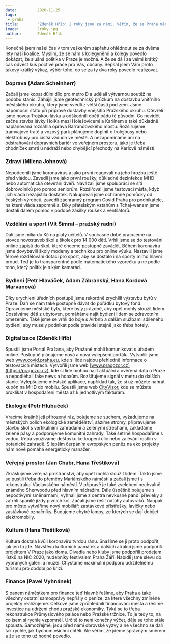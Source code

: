 ```yaml
---
date:         2020-11-25
tags:         
 - praha
title:        "Zdeněk Hřib: 2 roky jsou za námi. Věřím, že se Praha mění k lepšímu"
image: 	      2roky.jpg
author:       Zdeněk Hřib
---
```


Konečně jsem našel čas v tom veškerém zápřahu ohlédnout se za dvěma lety naší koalice. Myslím, že se nám s kolegyněmi a kolegy povedlo dokázat, že slušná politika v Praze je možná. A že se dá i za velmi krátký čas odvést kus poctivé práce pro Vás, občany. Sepsal jsem Vám proto takový krátký výkaz, výběr toho, co se za ty dva roky povedlo realizovat.

### Doprava (Adam Scheinherr)

Začali jsme kopat důlní dílo pro metro D a udělali výtvarnou soutěž na podobu stanic. Zahájili jsme geotechnický průzkum na dostavbu vnitřního městského okruhu, který jsme svedli z větší části pod zem. Jsme nápomocní státu při přípravě dostavby vnějšího Pražského okruhu. Otevřeli jsme novou Trojskou lávku a odškodnili oběti pádu té původní. Co nevidět začne stavba lávky HolKa mezi Holešovicemi a Karlínem a také důkladně naplánovaná rozsáhlá oprava Barrandovského mostu. Rozšiřujeme tramvajové tratě a vozový park plánujeme doplnit o trolejbusy nebo elektrobusy pro čistší vzduch ve městě.  A nezapomínáme ani na odstraňování dopravních bariér ve veřejném prostoru, jako je třeba chodníček smrti u nádraží nebo chybějící přechody na Karlově náměstí.

### Zdraví (Milena Johnová)

Nepodcenili jsme koronavirus a jako první reagovali na jeho hrozbu ještě před vládou. Zavedli jsme jako první roušky, důkladné dezinfekce MHD nebo automatická otevírání dveří. Navázali jsme spolupráci se sítí dobrovolníků pro pomoc seniorům. Rozšiřovali jsme testovací místa, když jich vláda nezajistila dostatek. Nakupovali jsme ochranné pomůcky od českých výrobců, zavedli záchranný program Covid Praha pro podnikatele, na které vláda zapomněla. Díky přátelským vztahům s Tchaj-wanem jsme dostali darem pomoc v podobě zásilky roušek a ventilátorů.

### Vzdělání a sport (Vít Šimral – pražský radní)

Dali jsme miliardu Kč na platy učitelů. V současné době pracujeme na stovce novostaveb škol a školek pro 14 000 dětí. Vrhli jsme se do testování online zápisů do škol, které chceme postupně zavádět. Během koronaviru jsme dovybavili školy modemy a technikou pro online výuku. Nastavili jsme férové rozdělování dotací pro sport, aby se dostalo i na sporty mimo hlavní proud. Teď je to transparentně podle matematického vzorečku a ne podle toho, který politik je s kým kamarád.

### Bydlení (Petr Hlaváček, Adam Zábranský, Hana Kordová Marvanová)

Díky urychlení úředních postupů jsme rekordně zrychlili výstavbu bytů v Praze. Daří se nám také postupně dávat do pořádku bytový fond. Opravujeme městské byty, které byly prázdné, aby opět mohly sloužit lidem. Dostáváme děti z ubytoven, pomáháme najít bydlení lidem se zdravotním omezením. Také jsme se vrhli do boje s Airbnb a dalším službami sdíleného bydlení, aby musely podnikat podle pravidel stejně jako třeba hotely.

### Digitalizace (Zdeněk Hřib)

Spustili jsme Portál Pražana, aby Pražané mohli komunikovat s úřadem online. Postupně plánujeme nová a nová vylepšení portálu. Vytvořili jsme web www.covid.praha.eu, kde si lidé najdou přehledně informace o testovacích místech. Vytvořili jsme web [www.pragozor.cz](https://pragozor.cz), kde si lidé mohou najít aktuální a ověřená data o Praze a nepodléhali fake news a hoaxům. Rozšiřujeme signál v metru do dalších stanic. Vylepšujeme městské aplikace, například tak, že si už můžete nahrát kupón na MHD do mobilu. Spustili jsme web [CityVizor](https://cityvizor.praha.eu/), kde se můžete proklikat v hospodaření města až k jednotlivým fakturám.

### Ekologie (Petr Hlubuček)

Vracíme krajině její přirozený ráz, bojujeme se suchem, vyžadujeme na městských polích ekologické zemědělství, sázíme stromy, připravujeme stavbu škol s vertikálními zahradami a zelenými střechami, zakládáme zelené pásy a podporujeme komunitní zahrady. Také šetrně hospodaříme s vodou, třeba využíváme dešťovku ke kropení ulic nebo zalévání rostlin v botanické zahradě. S lepším čerpáním evropských peněz na eko projekty nám nově pomáhá energetický manažer.

### Veřejný prostor (Jan Chabr, Hana Třeštíková)

Zkrášlujeme veřejná prostranství, aby opět mohla sloužit lidem. Takto jsme se pustili třeba do přeměny Mariánského náměstí a začali jsme i s rekonstrukcí Václavského náměstí. V přípravě je také zvelebení nechvalně známého Sherwoodu před hlavním nádražím. Dále úspěšně bojujeme s nepoctivými směnárnami, vyhnali jsme z centra nevkusné pandí převleky a zatrhli spanilé jízdy pivních kol. Začali jsme řešit odtahy autovraků. Naopak pro město vytváříme nový mobiliář: zastávkové přístřešky, lavičky nebo zastávkové označníky. Budujeme chytré lampy, ze kterých se dají dobíjet elektromobily.

### Kultura (Hana Třeštíková)

Kultura dostala kvůli koronaviru tvrdou ránu. Snažíme se ji proto podpořit, jak jen to jde. Návštěvu kulturních památek a dalších atrakcí jsme podpořili projektem V Praze jako doma. Divadla nebo kluby jsme podpořili prodejem lístků na NIC 2020, hudebníky festivalem Praha Září. Nabídli jsme slevu do vybraných galerií a muzeí. Chystáme maximální podporu udržitelnému turismu pro období po krizi.

### Finance (Pavel Vyhnánek)

S panem náměstkem pro finance teď hlavně řešíme, aby Praha a také všechny ostatní samosprávy nepřišly o peníze, za které všechny zmíněné projekty realizujeme. Celkově jsme zprůhlednili financování města a řešíme investice na udržení chodu pražské ekonomiky. Týká se to třeba rekonstrukce Průmyslového paláce nebo Pražské tržnice.
To je tedy to, na co jsem si rychle vzpomněl. Určitě to není konečný výčet, děje se toho stále spousta. Samozřejmě, jsou před námi obrovské výzvy a ne všechno se daří tak rychle, jak bychom všichni chtěli. Ale věřím, že jdeme správným směrem a že se toho už hodně povedlo.
